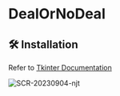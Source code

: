 # DealOrNoDeal

## 🛠️ Installation
Refer to [Tkinter Documentation](https://docs.python.org/3/library/tk.html)

![SCR-20230904-njt](https://github.com/rajshah6/DealOrNoDeal/assets/95878543/aa1d5d94-39bf-4f93-96b2-1180b7d34828)
